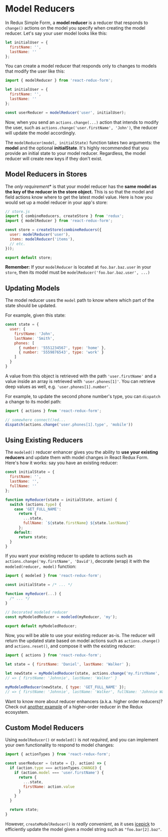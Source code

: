# Model Reducers

In Redux Simple Form, a **model reducer** is a reducer that responds to `change()` actions on the model you specify when creating the model reducer. Let's say your user model looks like this:

```js
let initialUser = {
  firstName: '',
  lastName: ''
};
```

You can create a model reducer that responds only to changes to models that modify the user like this:

```js
import { modelReducer } from 'react-redux-form';

let initialUser = {
  firstName: '',
  lastName: ''
};

const userReducer = modelReducer('user', initialUser);
```

Now, when you send an `actions.change(...)` action that intends to modify the user, such as `actions.change('user.firstName', 'John')`, the reducer will update the model accordingly.

The `modelReducer(model, initialState)` function takes two arguments: the **model** and the optional **initialState**. It's highly recommended that you provide an initial state to your model reducer. Regardless, the model reducer will create new keys if they don't exist.

## Model Reducers in Stores

The _only requirement_\* is that your model reducer has the **same model as the key of the reducer in the store object.** This is so that the model and field actions know where to get the latest model value. Here is how you would set up a model reducer in your app's store:

```js
// store.js
import { combineReducers, createStore } from 'redux';
import { modelReducer } from 'react-redux-form';

const store = createStore(combineReducers({
  user: modelReducer('user'),
  items: modelReducer('items'),
  // etc.
}));

export default store;
```

**Remember:** If your `modelReducer` is located at `foo.bar.baz.user` in your `store`, then its model must be `modelReducer('foo.bar.baz.user', ...)`

## Updating Models

The model reducer uses the `model` path to know where which part of the state should be updated.

For example, given this state:

```js
const state = {
  user: {  
    firstName: 'John',
    lastName: 'Smith',
    phones: [
      { number: '5551234567', type: 'home' },
      { number: '5559876543', type: 'work' }
    ]
  }
}
```

A value from this object is retrieved with the path `'user.firstName'` and a value inside an array is retrieved with `'user.phones[1]'`. You can retrieve deep values as well, e.g. `'user.phones[1].number'`.

For example, to update the second phone number's type, you can `dispatch` a change to its model path:

```js
import { actions } from 'react-redux-form';

// somewhere connect()ed...
dispatch(actions.change('user.phones[1].type', 'mobile'))
```

## Using Existing Reducers

The `modeled()` reducer enhancer gives you the ability to **use your existing reducers** and update them with model changes in React Redux Form. Here's how it works: say you have an existing reducer:

```js
const initialState = {
  firstName: '',
  lastName: '',
  fullName: ''
};

function myReducer(state = initialState, action) {
  switch (actions.type) {
    case 'GET_FULL_NAME':
      return {
        ...state,
        fullName: `${state.firstName} ${state.lastName}`
      };
    default:
      return state;
  }
}
```

If you want your existing reducer to update to actions such as `actions.change('my.firstName', 'David')`, decorate (wrap) it with the `modeled(reducer, model)` function:

```js
import { modeled } from 'react-redux-form';

const initialState = /* ... */

function myReducer(...) {
  /* ... */
}

// Decorated modeled reducer
const myModeledReducer = modeled(myReducer, 'my');

export default myModeledReducer;
```

Now, you will be able to use your existing reducer as-is. The reducer will return the updated state based on model actions such as `actions.change()` and `actions.reset()`, and compose it with the existing reducer:

```js
import { actions } from 'react-redux-form';

let state = { firstName: 'Daniel', lastName: 'Walker' };

let newState = myModeledReducer(state, actions.change('my.firstName', 'Johnnie'));
// => { firstName: 'Johnnie', lastName: 'Walker' }

myModeledReducer(newState, { type: 'GET_FULL_NAME' });
// => { firstName: 'Johnnie', lastName: 'Walker', fullName: 'Johnnie Walker' }
```

Want to know more about reducer enhancers (a.k.a. higher order reducers)? Check out [another example](http://redux.js.org/docs/recipes/ImplementingUndoHistory.html) of a higher-order reducer in the Redux ecosystem.

## Custom Model Reducers

Using `modelReducer()` or `modeled()` is *not required*, and you can implement your own functionality to respond to model changes:

```js
import { actionTypes } from 'react-redux-form';

const userReducer = (state = {}, action) => {
  if (action.type === actionTypes.CHANGE) {
    if (action.model === 'user.firstName') {
      return {
        ...state,
        firstName: action.value
      }
    }
  }

  return state;
}
```

However, `createModelReducer()` is _really convenient_, as it uses [icepick](https://github.com/aearly/icepick) to efficiently update the model given a model string such as `"foo.bar[2].baz"`.
